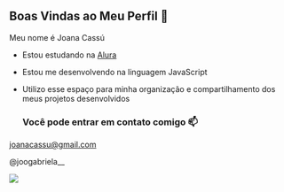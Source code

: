 ## Boas Vindas ao Meu Perfil 💚


Meu nome é Joana Cassú

- Estou estudando na [Alura](https://www.alura.com.br)
- Estou me desenvolvendo na linguagem JavaScript
- Utilizo esse espaço para minha organização e compartilhamento dos meus projetos desenvolvidos

  ### Você pode entrar em contato comigo 📫
 joanacassu@gmail.com
 
  @joogabriela__

![](https://media.tenor.com/Em5BxiSLDNgAAAAM/dancinha-comemorando.gif)


